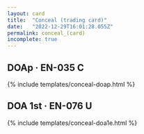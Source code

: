 ```yaml
---
layout: card
title:  "Conceal (trading card)"
date:   "2022-12-29T16:01:28.055Z"
permalink: conceal_(card)
incomplete: true
---
```


## DOAp &middot; EN-035 C

{% include templates/conceal-doap.html %}


## DOA 1st &middot; EN-076 U

{% include templates/conceal-doa1e.html %}
